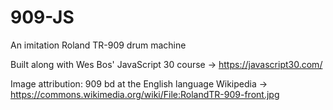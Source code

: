 # 909-JS
An imitation Roland TR-909 drum machine

Built along with Wes Bos' JavaScript 30 course -> https://javascript30.com/

Image attribution: 909 bd at the English language Wikipedia -> https://commons.wikimedia.org/wiki/File:RolandTR-909-front.jpg

